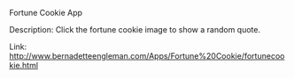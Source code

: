 Fortune Cookie App 

Description: Click the fortune cookie image to show a random quote.

Link: http://www.bernadetteengleman.com/Apps/Fortune%20Cookie/fortunecookie.html 


